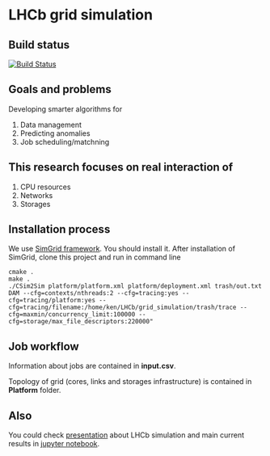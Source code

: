 # LHCb grid simulation

## Build status
[![Build Status](https://travis-ci.org/skygrid/grid_simulation.svg?branch=master)](https://travis-ci.org/skygrid/grid_simulation)

## Goals and problems 
Developing smarter algorithms for

1. Data management
2. Predicting anomalies
3. Job scheduling/matchning

## This research focuses on real interaction of 
1. CPU resources
2. Networks
3. Storages

## Installation process

We use [SimGrid framework](https://github.com/simgrid/simgrid). You should install it.
After installation of SimGrid, clone this project and run in command line

```
cmake . 
make .
./CSim2Sim platform/platform.xml platform/deployment.xml trash/out.txt DAM --cfg=contexts/nthreads:2 --cfg=tracing:yes --cfg=tracing/platform:yes --cfg=tracing/filename:/home/ken/LHCb/grid_simulation/trash/trace --cfg=maxmin/concurrency_limit:100000 --cfg=storage/max_file_descriptors:220000"
```

## Job workflow

Information about jobs are contained in __input.csv__.

Topology of grid (cores, links and storages infrastructure) is contained in __Platform__ folder.

## Also

You could check [presentation](https://github.com/skygrid/grid_simulation/blob/master/results/work.pdf) about LHCb simulation and
main current results in [jupyter notebook](https://github.com/skygrid/grid_simulation/blob/master/results/Plots.ipynb).
